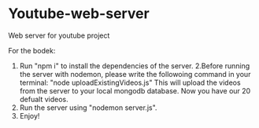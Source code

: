 # Youtube-web-server
Web server for youtube project

For the bodek:
1. Run "npm i" to install the dependencies of the server.
2.Before running the server with nodemon, please write the followoing command in your terminal:
"node uploadExistingVideos.js"
This will upload the videos from the server to your local mongodb database.
Now you have our 20 defualt videos.
3. Run the server using "nodemon server.js".
4. Enjoy! 


